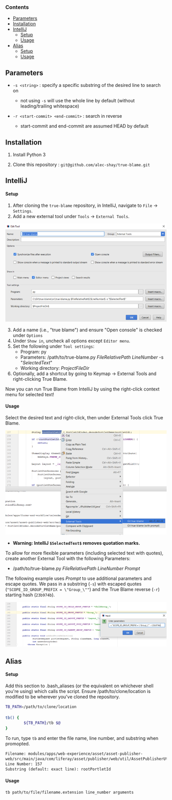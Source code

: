 ### Contents
- [Parameters](#parameters)
- [Installation](#installation)
- [IntelliJ](#intellijsetup)
    - [Setup](#intellijsetup)
    - [Usage](#intellijusage)
- [Alias](#aliassetup)
	- [Setup](#aliassetup)
	- [Usage](#aliasusage)

## Parameters

- `-s <string>` : specify a specific substring of the desired line to search on
   - not using `-s` will use the whole line by default (without leading/trailing whitespace)

- `-r <start-commit> <end-commit>` : search in reverse
   - start-commit and end-commit are assumed HEAD by default


## Installation
1. Install Python 3

2. Clone this repository : 
`git@github.com/alec-shay/true-blame.git`

<a name="intellijsetup" />

## IntelliJ 

#### Setup

1. After cloning the `true-blame` repository, in IntelliJ, navigate to `File` -> `Settings`.
2. Add a new external tool under `Tools` -> `External Tools`.

![External Tools screenshot](https://github.com/Alec-Shay/true-blame/blob/master/img/IntelliJExternalToolSetup.png)

3. Add a name (i.e., "true blame") and ensure "Open console" is checked under `Options`
4. Under `Show in`, uncheck all options except `Editor menu`.
5. Set the following under `Tool settings`:
   - Program: py
   - Parameters: /path/to/true-blame.py $FileRelativePath$ $LineNumber$ -s "$SelectedText$"
   - Working directory: $ProjectFileDir$
6. Optionally, add a shortcut by going to Keymap -> External Tools and right-clicking True Blame.

Now you can run True Blame from IntelliJ by using the right-click context menu for selected text!

<a name="intellijusage" />

#### Usage

Select the desired text and right-click, then under External Tools click True Blame.

![Right-click context screenshot](https://github.com/Alec-Shay/true-blame/blob/master/img/SampleIntelliJUse.png)


- **Warning: IntelliJ `$SelectedText$` removes quotation marks.**  

To allow for more flexible parameters (including selected text with quotes), create another External Tool with the following Parameters:
   - /path/to/true-blame.py $FileRelativePath$ $LineNumber$ $Prompt$

The following example uses $Prompt$ to use additional parameters and escape quotes.  We pass in a substring (`-s`) with escaped quotes (`"SCOPE_ID_GROUP_PREFIX = \"Group_\""`) and the True Blame reverse (`-r`) starting hash (`23b974b`).
   
![Right-click prompt screenshot](https://github.com/Alec-Shay/true-blame/blob/master/img/SampleIntelliJPrompt.png)
   

<a name="aliassetup" />

## Alias

#### Setup

Add this section to .bash_aliases (or the equivalent on whichever shell you're using) which calls the script.  Ensure /path/to/clone/location is modified to be wherever you've cloned the repository.

```bash
TB_PATH=/path/to/clone/location

tb() {
        ${TB_PATH}/tb $@
}
```

To run, type `tb` and enter the file name, line number, and substring when promopted.  
```
Filename: modules/apps/web-experience/asset/asset-publisher-web/src/main/java/com/liferay/asset/publisher/web/util/AssetPublisherUtil.java
Line Number: 157
Substring (default: exact line): rootPortletId
```

<a name="aliasusage" />

#### Usage

```tb path/to/file/filename.extension line_number arguments```
